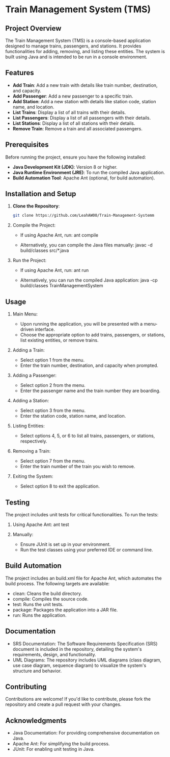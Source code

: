 # Train Management System (TMS)

## Project Overview

The Train Management System (TMS) is a console-based application designed to manage trains, passengers, and stations. It provides functionalities for adding, removing, and listing these entities. The system is built using Java and is intended to be run in a console environment.

## Features

- **Add Train**: Add a new train with details like train number, destination, and capacity.
- **Add Passenger**: Add a new passenger to a specific train.
- **Add Station**: Add a new station with details like station code, station name, and location.
- **List Trains**: Display a list of all trains with their details.
- **List Passengers**: Display a list of all passengers with their details.
- **List Stations**: Display a list of all stations with their details.
- **Remove Train**: Remove a train and all associated passengers.

## Prerequisites

Before running the project, ensure you have the following installed:

- **Java Development Kit (JDK)**: Version 8 or higher.
- **Java Runtime Environment (JRE)**: To run the compiled Java application.
- **Build Automation Tool**: Apache Ant (optional, for build automation).

## Installation and Setup

1. **Clone the Repository**:
   ```bash
   git clone https://github.com/LeahAW00/Train-Management-Systemm
   
2. Compile the Project:
   - If using Apache Ant, run:
          ant compile
     
   - Alternatively, you can compile the Java files manually:
          javac -d build/classes src/*.java
     

3. Run the Project:
   - If using Apache Ant, run:
          ant run
     
   - Alternatively, you can run the compiled Java application:
          java -cp build/classes TrainManagementSystem
     

## Usage

1. Main Menu:
   - Upon running the application, you will be presented with a menu-driven interface.
   - Choose the appropriate option to add trains, passengers, or stations, list existing entities, or remove trains.

2. Adding a Train:
   - Select option 1 from the menu.
   - Enter the train number, destination, and capacity when prompted.

3. Adding a Passenger:
   - Select option 2 from the menu.
   - Enter the passenger name and the train number they are boarding.

4. Adding a Station:
   - Select option 3 from the menu.
   - Enter the station code, station name, and location.

5. Listing Entities:
   - Select options 4, 5, or 6 to list all trains, passengers, or stations, respectively.

6. Removing a Train:
   - Select option 7 from the menu.
   - Enter the train number of the train you wish to remove.

7. Exiting the System:
   - Select option 8 to exit the application.

## Testing

The project includes unit tests for critical functionalities. To run the tests:

1. Using Apache Ant:
      ant test
   

2. Manually:
   - Ensure JUnit is set up in your environment.
   - Run the test classes using your preferred IDE or command line.

## Build Automation

The project includes an build.xml file for Apache Ant, which automates the build process. The following targets are available:

- clean: Cleans the build directory.
- compile: Compiles the source code.
- test: Runs the unit tests.
- package: Packages the application into a JAR file.
- run: Runs the application.

## Documentation

- SRS Documentation: The Software Requirements Specification (SRS) document is included in the repository, detailing the system's requirements, design, and functionality.
- UML Diagrams: The repository includes UML diagrams (class diagram, use case diagram, sequence diagram) to visualize the system's structure and behavior.

## Contributing

Contributions are welcome! If you'd like to contribute, please fork the repository and create a pull request with your changes.

## Acknowledgments

- Java Documentation: For providing comprehensive documentation on Java.
- Apache Ant: For simplifying the build process.
- JUnit: For enabling unit testing in Java.
